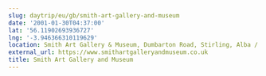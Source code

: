 ```yaml
---
slug: daytrip/eu/gb/smith-art-gallery-and-museum
date: '2001-01-30T04:37:00'
lat: '56.11902693936727'
lng: '-3.946366310119629'
location: Smith Art Gallery & Museum, Dumbarton Road, Stirling, Alba / Scotland, FK8 2RQ, United Kingdom
external_url: https://www.smithartgalleryandmuseum.co.uk
title: Smith Art Gallery and Museum
---
```



